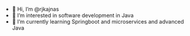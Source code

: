 - 👋 Hi, I’m @rjkajnas
- 👀 I’m interested in software development in Java
- 🌱 I’m currently learning Springboot and microservices and advanced Java

<!---
rjkajnas/rjkajnas is a ✨ special ✨ repository because its `README.md` (this file) appears on your GitHub profile.
You can click the Preview link to take a look at your changes.
--->
